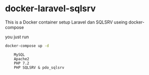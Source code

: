 # docker-laravel-sqlsrv
This is a Docker container setup Laravel dan SQLSRV useing docker-compose

you just run 
```bash
docker-compose up -d
```


```
    MySQL
    Apache2
    PHP 7.2
    PHP SQLSRV & pdo_sqlsrv
```
